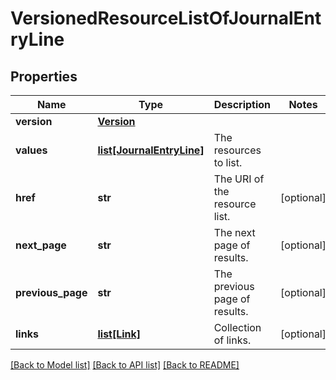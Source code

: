 # VersionedResourceListOfJournalEntryLine


## Properties
Name | Type | Description | Notes
------------ | ------------- | ------------- | -------------
**version** | [**Version**](Version.md) |  | 
**values** | [**list[JournalEntryLine]**](JournalEntryLine.md) | The resources to list. | 
**href** | **str** | The URI of the resource list. | [optional] 
**next_page** | **str** | The next page of results. | [optional] 
**previous_page** | **str** | The previous page of results. | [optional] 
**links** | [**list[Link]**](Link.md) | Collection of links. | [optional] 

[[Back to Model list]](../README.md#documentation-for-models) [[Back to API list]](../README.md#documentation-for-api-endpoints) [[Back to README]](../README.md)


